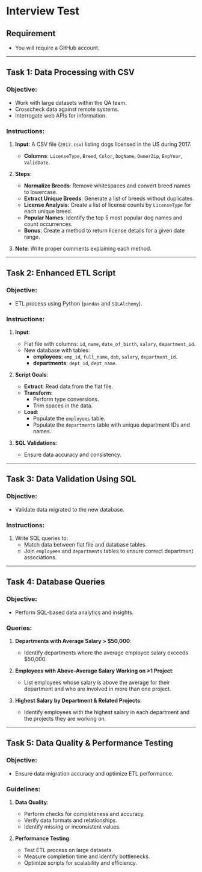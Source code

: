 # Interview Test

## Requirement
- You will require a GitHub account.

---

## Task 1: Data Processing with CSV
### Objective:
- Work with large datasets within the QA team.
- Crosscheck data against remote systems.
- Interrogate web APIs for information.

### Instructions:
1. **Input**: A CSV file (`2017.csv`) listing dogs licensed in the US during 2017.
   - **Columns**: `LicenseType`, `Breed`, `Color`, `DogName`, `OwnerZip`, `ExpYear`, `ValidDate`.

2. **Steps**:
   - **Normalize Breeds**: Remove whitespaces and convert breed names to lowercase.
   - **Extract Unique Breeds**: Generate a list of breeds without duplicates.
   - **License Analysis**: Create a list of license counts by `LicenseType` for each unique breed.
   - **Popular Names**: Identify the top 5 most popular dog names and count occurrences.
   - **Bonus**: Create a method to return license details for a given date range.

3. **Note**: Write proper comments explaining each method.

---

## Task 2: Enhanced ETL Script
### Objective:
- ETL process using Python (`pandas` and `SQLAlchemy`).

### Instructions:
1. **Input**:
   - Flat file with columns: `id`, `name`, `date_of_birth`, `salary`, `department_id`.
   - New database with tables:
     - **employees**: `emp_id`, `full_name`, `dob`, `salary`, `department_id`.
     - **departments**: `dept_id`, `dept_name`.

2. **Script Goals**:
   - **Extract**: Read data from the flat file.
   - **Transform**:
     - Perform type conversions.
     - Trim spaces in the data.
   - **Load**:
     - Populate the `employees` table.
     - Populate the `departments` table with unique department IDs and names.

3. **SQL Validations**:
   - Ensure data accuracy and consistency.

---

## Task 3: Data Validation Using SQL
### Objective:
- Validate data migrated to the new database.

### Instructions:
1. Write SQL queries to:
   - Match data between flat file and database tables.
   - Join `employees` and `departments` tables to ensure correct department associations.

---

## Task 4: Database Queries
### Objective:
- Perform SQL-based data analytics and insights.

### Queries:
1. **Departments with Average Salary > $50,000**:
   - Identify departments where the average employee salary exceeds $50,000.

2. **Employees with Above-Average Salary Working on >1 Project**:
   - List employees whose salary is above the average for their department and who are involved in more than one project.

3. **Highest Salary by Department & Related Projects**:
   - Identify employees with the highest salary in each department and the projects they are working on.

---

## Task 5: Data Quality & Performance Testing
### Objective:
- Ensure data migration accuracy and optimize ETL performance.

### Guidelines:
1. **Data Quality**:
   - Perform checks for completeness and accuracy.
   - Verify data formats and relationships.
   - Identify missing or inconsistent values.

2. **Performance Testing**:
   - Test ETL process on large datasets.
   - Measure completion time and identify bottlenecks.
   - Optimize scripts for scalability and efficiency.